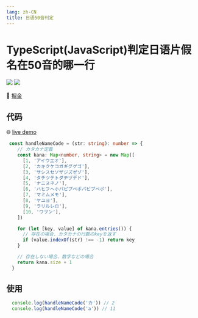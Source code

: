 ```yaml
---
lang: zh-CN
title: 日语50音判定
---
```


# TypeScript(JavaScript)判定日语片假名在50音的哪一行
![](https://img.shields.io/badge/-Typescript-9ca3af.svg?logo=typescript&style=popout-square)  ![](https://img.shields.io/badge/-Javascript-9ca3af.svg?logo=javascript&style=popout-square)



📡  [掘金](https://juejin.cn/post/7127153730104852517)



## 代码

🌐 [live demo](https://codepen.io/kensoz/pen/eYMMqbY)

```typescript
 const handleNameCode = (str: string): number => {
    // カタカナ定義
    const kana: Map<number, string> = new Map([
      [1, 'アイウエオ'],
      [2, 'カキクケコガギグゲゴ'],
      [3, 'サシスセソザジズゼゾ'],
      [4, 'タチツテトダヂヅデド'],
      [5, 'ナニヌネノ'],
      [6, 'ハヒフヘホパピプペポバビブベボ'],
      [7, 'マミムメモ'],
      [8, 'ヤユヨ'],
      [9, 'ラリルレロ'],
      [10, 'ワヲン'],
    ])

    for (let [key, value] of kana.entries()) {
      // 存在の場合、カタカナの行数のkeyを返す
      if (value.indexOf(str) !== -1) return key
    }

    // 存在しない場合、数字などの場合
    return kana.size + 1
  }
```

## 使用

```typescript
  console.log(handleNameCode('カ')) // 2
  console.log(handleNameCode('a')) // 11
```